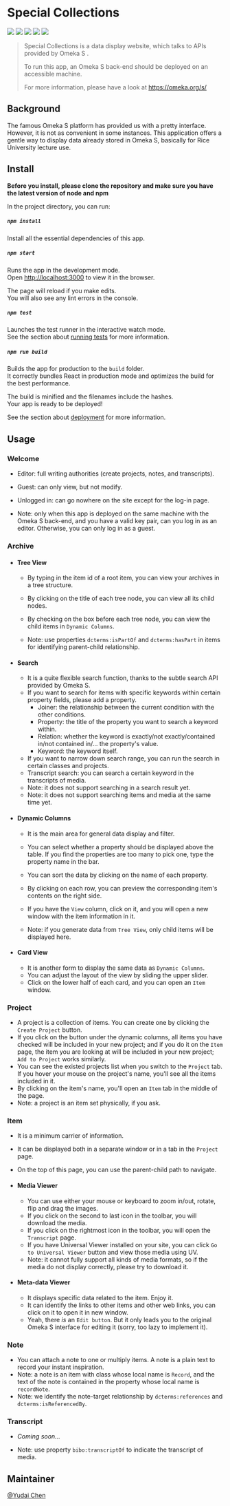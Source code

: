 #  Special Collections 

![](https://img.shields.io/npm/v/npm) ![](https://img.shields.io/npm/v/antd?color=green&label=antd) ![](https://img.shields.io/npm/v/react?label=react)  ![](https://img.shields.io/npm/v/react-router?color=green&label=react-router) ![](https://img.shields.io/npm/v/react-cookie?label=react-cookie)

> Special Collections is a data display website, which talks to APIs provided by Omeka S .
>
> To run this app, an Omeka S back-end should be deployed on an accessible machine.
>
> For more information, please have a look at  https://omeka.org/s/ 

## Background

The famous Omeka S platform has provided us with a pretty interface. However, it is not as convenient in some instances. This application offers a gentle way to display data already stored in Omeka S, basically for Rice University lecture use.

## Install

**Before you install, please clone the repository and make sure you have the latest version of node and npm**

In the project directory, you can run:

##### `npm install`

Install all the essential dependencies of this app.<br />

##### `npm start`

Runs the app in the development mode.<br />
Open [http://localhost:3000](http://localhost:3000) to view it in the browser.

The page will reload if you make edits.<br />
You will also see any lint errors in the console.

##### `npm test`

Launches the test runner in the interactive watch mode.<br />
See the section about [running tests](https://facebook.github.io/create-react-app/docs/running-tests) for more information.

##### `npm run build`

Builds the app for production to the `build` folder.<br />
It correctly bundles React in production mode and optimizes the build for the best performance.

The build is minified and the filenames include the hashes.<br />
Your app is ready to be deployed!

See the section about [deployment](https://facebook.github.io/create-react-app/docs/deployment) for more information.

## Usage

### Welcome 

- Editor: full writing authorities (create projects, notes, and transcripts).

- Guest: can only view, but not modify.

- Unlogged in: can go nowhere on the site except for the log-in page.

- Note: only when this app is deployed on the same machine with the Omeka S back-end, and you have a valid key pair, can you log in as an editor. Otherwise, you can only log in as a guest.

### Archive

+ #### Tree View

  - By typing in the item id of a root item, you can view your archives in a tree structure.

  - By clicking on the title of each tree node, you can view all its child nodes.
  - By checking on the box before each tree node, you can view the child items in `Dynamic Columns`.

  - Note: use properties `dcterms:isPartOf` and `dcterms:hasPart`  in items for identifying parent-child relationship.

+ #### Search

  - It is a quite flexible search function, thanks to the subtle search API provided by Omeka S.
  - If you want to search for items with specific keywords within certain property fields, please add a property.
    - Joiner: the relationship between the current condition with the other conditions.
    - Property: the title of the property you want to search a keyword within.
    - Relation: whether the keyword is exactly/not exactly/contained in/not contained in/... the property's value.
    - Keyword: the keyword itself.
  - If you want to narrow down search range, you can run the search in certain classes and projects.
  - Transcript search: you can search a certain keyword in the transcripts of media.
  - Note: it does not support searching in a search result yet.
  - Note: it does not support searching items and media at the same time yet.

+ #### Dynamic Columns

  - It is the main area for general data display and filter.
  - You can select whether a property should be displayed above the table. If you find the properties are too many to pick one, type the property name in the bar.
  - You can sort the data by clicking on the name of each property.

  - By clicking on each row, you can preview the corresponding item's contents on the right side.
  - If you have the `View` column, click on it, and you will open a new window with the item information in it.

  - Note: if you generate data from `Tree View`, only child items will be displayed here.

+ #### Card View

  + It is another form to display the same data as `Dynamic Columns`.
  + You can adjust the layout of the view by sliding the upper slider.
  + Click on the lower half of each card, and you can open an `Item` window.

### Project

+ A project is a collection of items. You can create one by clicking the `Create Project` button.
+ If you click on the button under the dynamic columns, all items you have checked will be included in your new project; and if you do it on the `Item` page, the item you are looking at will be included in your new project; `Add to Project` works similarly.
+ You can see the existed projects list when you switch to the `Project` tab. If you hover your mouse on the project's name, you'll see all the items included in it.
+ By clicking on the item's name, you'll open an `Item` tab in the middle of the page.
+ Note: a project is an item set physically, if you ask.

### Item

+ It is a minimum carrier of information.

+ It can be displayed both in a separate window or in a tab in the `Project` page.

+ On the top of this page, you can use the parent-child path to navigate.

+ #### Media Viewer

  - You can use either your mouse or keyboard to zoom in/out, rotate, flip and drag the images.
  - If you click on the second to last icon in the toolbar, you will download the media.
  - If you click on the rightmost icon in the toolbar, you will open the `Transcript` page.
  - If you have Universal Viewer installed on your site, you can click `Go to Universal Viewer` button and view those media using UV.
  - Note: it cannot fully support all kinds of media formats, so if the media do not display correctly, please try to download it.

+ #### Meta-data Viewer

  - It displays specific data related to the item. Enjoy it.
  - It can identify the links to other items and other web links, you can click on it to open it in new window.
  - Yeah, there *is* an `Edit button`. But it only leads you to the original Omeka S interface for editing it (sorry, too lazy to implement it).

### Note

+ You can attach a note to one or multiply items. A note is a plain text to record your instant inspiration.
+ Note: a note is an item with class whose local name is `Record`, and the text of the note is contained in the property whose local name is `recordNote`.
+ Note: we identify the note-target relationship by `dcterms:references` and `dcterms:isReferencedBy`.

### Transcript

+ *Coming soon...*

+ Note: use property `bibo:transcriptOf` to indicate the transcript of media.

## Maintainer

[@Yudai Chen](https://github.com/Yudai-Chen)